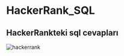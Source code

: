 # HackerRank_SQL
## HackerRankteki sql cevapları
![hackerrank](https://user-images.githubusercontent.com/83772404/155488062-b1ea2ee7-d9d6-44c7-9575-5a9bd9a0ffc3.jpg)
